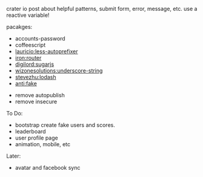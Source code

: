 
crater io post about helpful patterns, submit form, error, message, etc. use a reactive variable!

pacakges:
- accounts-password
- coffeescript
- [lauricio:less-autoprefixer](https://github.com/lauricio/less-autoprefixer)
- [iron:router](https://github.com/eventedmind/iron-router)
- [digilord:sugarjs](https://github.com/digilord/meteor-sugarjs.git)
- [wizonesolutions:underscore-string](https://github.com/wizonesolutions/meteor-underscore-string.git)
- [stevezhu:lodash](https://github.com/stevezhu/meteor-lodash.git)
- [anti:fake](https://github.com/anticoders/meteor-fake.git)

* remove autopublish
* remove insecure


To Do:
- bootstrap create fake users and scores.
- leaderboard
- user profile page
- animation, mobile, etc

Later: 
- avatar and facebook sync
